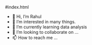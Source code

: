 #index.html

- 👋 Hi, I’m Rahul
- 👀 I’m interested in many things.
- 🌱 I’m currently learning data analysis
- 💞️ I’m looking to collaborate on ...
- 📫 How to reach me ...

<!---
rk22361/rk22361 is a ✨ special ✨ repository because its `README.md` (this file) appears on your GitHub profile.
You can click the Preview link to take a look at your changes.
--->

